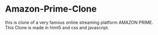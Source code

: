 # Amazon-Prime-Clone
this is clone of a very famous online streaming platform AMAZON PRIME. This Clone is made in html5 and css and javascript.
